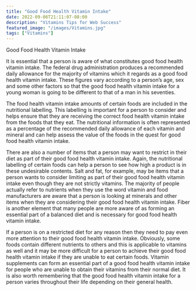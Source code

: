 ```yaml
---
title: "Good Food Health Vitamin Intake"
date: 2022-09-06T21:11:07-08:00
description: "Vitamins Tips for Web Success"
featured_image: "/images/Vitamins.jpg"
tags: ["Vitamins"]
---
```


Good Food Health Vitamin Intake

It is essential that a person is aware of what constitutes good food health vitamin intake. The federal drug administration produces a recommended daily allowance for the majority of vitamins which it regards as a good food health vitamin intake. These figures vary according to a person’s age, sex and some other factors so that the good food health vitamin intake for a young woman is going to be different to that of a man in his seventies. 

The food health vitamin intake amounts of certain foods are included in the nutritional labelling. This labelling is important for a person to consider and helps ensure that they are receiving the correct food health vitamin intake from the foods that they eat. The nutritional information is often represented as a percentage of the recommended daily allowance of each vitamin and mineral and can help assess the value of the foods in the quest for good food health vitamin intake.

There are also a number of items that a person may want to restrict in their diet as part of their good food health vitamin intake. Again, the nutritional labelling of certain foods can help a person to see how high a product is in these undesirable contents. Salt and fat, for example, may be items that a person wants to consider limiting as part of their good food health vitamin intake even though they are not strictly vitamins. The majority of people actually refer to nutrients when they use the word vitamin and food manufacturers are aware that a person is looking at minerals and other items when they are considering their good food health vitamin intake. Fiber is another element that many people are more aware of as forming an essential part of a balanced diet and is necessary for good food health vitamin intake.

If a person is on a restricted diet for any reason then they need to pay even more attention to their good food health vitamin intake. Obviously, some foods contain different nutrients to others and this is applicable to vitamins as well and it may be more difficult for a person to achieve their good food health vitamin intake if they are unable to eat certain foods. Vitamin supplements can form an essential part of a good food health vitamin intake for people who are unable to obtain their vitamins from their normal diet. It is also worth remembering that the good food health vitamin intake for a person varies throughout their life depending on their general health.

